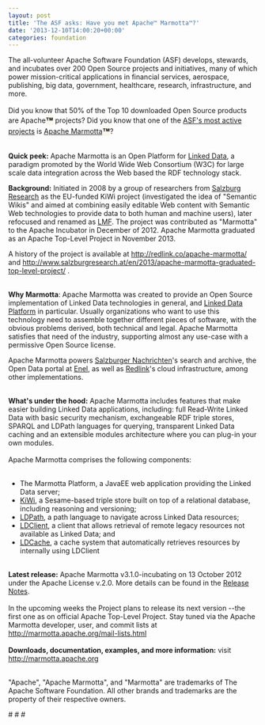 ```yaml
---
layout: post
title: 'The ASF asks: Have you met Apache™ Marmotta™?'
date: '2013-12-10T14:00:20+00:00'
categories: foundation
---
```

<div>The all-volunteer Apache Software Foundation (ASF) develops, stewards, and incubates over 200 Open Source projects and initiatives, many of which power mission-critical applications in financial services, aerospace, publishing, big data, government, healthcare, research, infrastructure, and more.</div> 
  <div><br /></div> 
  <div>Did you know that 50% of the Top 10 downloaded Open Source products are Apache<span style="background-color: #f9f7ed; color: #222222; font-family: 'Helvetica Neue', 'Lucida Grande', Helvetica, Arial, Verdana, sans-serif; font-size: 15px; font-weight: bold;">™</span>&nbsp;projects? Did you know that one of the <a href="https://www.ohloh.net/orgs/apache/projects">ASF's most active projects</a> is <a href="http://marmotta.apache.org">Apache Marmotta</a><span style="background-color: #f9f7ed; color: #222222; font-family: 'Helvetica Neue', 'Lucida Grande', Helvetica, Arial, Verdana, sans-serif; font-size: 15px; font-weight: bold;">™</span>?</div> 
  <div><br /></div> 
  <div> 
    <p><b>Quick peek:</b> Apache Marmotta is an Open Platform for <a href="http://www.w3.org/standards/semanticweb/data">Linked Data</a>, a paradigm promoted by the World Wide Web Consortium (W3C) for large scale data integration across the Web based the RDF technology stack.</p> 
  </div> 
  <div> </div> 
  <div> 
    <p><b>Background:</b>&nbsp;Initiated in 2008 by a group of researchers from <a href="http://www.salzburgresearch.at">Salzburg Research</a>&nbsp;as the EU-funded KiWi project (investigated the idea of &quot;Semantic Wikis&quot; and aimed at combining easily editable Web content with Semantic Web technologies to provide data to both human and machine users), later refocused and renamed as <a href="http://lmf.googlecode.com">LMF</a>. The project was contributed as &quot;Marmotta&quot; to the Apache Incubator in December of 2012. Apache Marmotta graduated as an Apache Top-Level Project in November 2013.</p> 
  </div> 
  <div>A history of the project is available at <a href="http://redlink.co/apache-marmotta/">http://redlink.co/apache-marmotta/</a> and <a href="http://www.salzburgresearch.at/en/2013/apache-marmotta-graduated-top-level-project/">http://www.salzburgresearch.at/en/2013/apache-marmotta-graduated-top-level-project/</a>&nbsp;.</div> 
  <div><br /></div> 
  <div> 
    <p><b>Why Marmotta</b>: Apache Marmotta was created to provide an Open Source implementation of Linked Data technologies in general, and <a href="http://www.w3.org/TR/ldp/">Linked Data Platform</a>&nbsp;in particular. Usually organizations who want to use this technology need to assemble together different pieces of software, with the obvious problems derived, both technical and legal. Apache Marmotta satisfies that need of the industry, supporting almost any use-case with a permissive Open Source license.</p> 
    <p>Apache Marmotta powers <a href="http://search.salzburg.com/news/">Salzburger Nachrichten</a>'s search and archive, the Open Data portal at <a href="http://data.enel.com/">Enel</a>, as well as <a href="http://redlink.co/">Redlink</a>'s cloud infrastructure, among other implementations.</p> 
  </div> 
  <div><br /></div> 
  <div><b>What's under the hood:</b> Apache Marmotta includes features that make easier building Linked Data applications, including: full Read-Write Linked Data with basic security mechanism, exchangeable RDF triple stores, SPARQL and LDPath languages for querying, transparent Linked Data caching and an extensible modules architecture where you can plug-in your own modules.</div> 
  <div><br /></div> 
  <div>Apache Marmotta comprises the following components:</div> 
  <div><br /></div> 
  <div> 
    <ul> 
      <li>The Marmotta Platform, a JavaEE web application providing the Linked Data server;</li> 
      <li><a href="http://marmotta.apache.org/kiwi">KiWi</a>, a Sesame-based triple store built on top of a relational database, including reasoning and versioning;</li> 
      <li><a href="http://marmotta.apache.org/ldpath">LDPath</a>, a path language to navigate across Linked Data resources;</li> 
      <li><a href="http://marmotta.apache.org/ldclient">LDClient</a>, a client that allows retrieval of remote legacy resources not available as Linked Data; and</li> 
      <li><a href="http://marmotta.apache.org/ldcache">LDCache</a>, a cache system that automatically retrieves resources by internally using LDClient</li> 
    </ul> 
  </div> 
  <div><br /></div> 
  <div><b>Latest release:</b> Apache Marmotta v3.1.0-incubating on 13 October 2012 under the Apache License v.2.0. More details can be found in the <a href="https://issues.apache.org/jira/secure/ReleaseNote.jspa?projectId=12314321&amp;version=12324026&amp;styleName=Text">Release Notes</a>.</div> 
  <div><br /></div> 
  <div>In the upcoming weeks the Project plans to release its next version --the first one as on official Apache Top-Level Project. Stay tuned via the Apache Marmotta developer, user, and commit lists at <a href="http://marmotta.apache.org/mail-lists.html">http://marmotta.apache.org/mail-lists.html</a></div> 
  <div><br /></div> 
  <div><b>Downloads, documentation, examples, and more information:</b> visit <a href="http://marmotta.apache.org">http://marmotta.apache.org</a></div> 
  <div><br /></div> 
  <p>&quot;Apache&quot;, &quot;Apache Marmotta&quot;, and &quot;Marmotta&quot; are trademarks of The Apache Software Foundation. All other brands and trademarks are the property of their respective owners.&nbsp;</p> 
  <div># # #</div>

